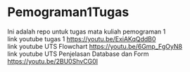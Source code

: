# Pemograman1Tugas
Ini adalah repo untuk tugas mata kuliah pemograman 1\
link youtube tugas 1 https://youtu.be/ExiAKqQddB0 \
link youtube UTS Flowchart https://youtu.be/6Gmp_FgOyN8 \
link youtube UTS Penjelasan Database dan Form https://youtu.be/2BU0ShvCG0I

